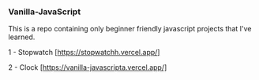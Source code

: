 ### Vanilla-JavaScript
This is a repo containing only beginner friendly javascript projects that I've learned.

1 - Stopwatch [https://stopwatchh.vercel.app/]

2 - Clock [https://vanilla-javascripta.vercel.app/]
